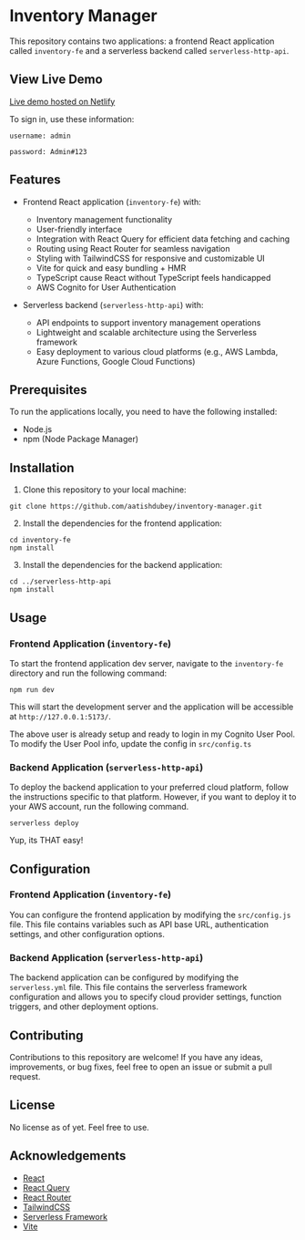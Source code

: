 # Inventory Manager

This repository contains two applications: a frontend React application called `inventory-fe` and a serverless backend called `serverless-http-api`.

## View Live Demo

[Live demo hosted on Netlify](https://cozy-praline-e3dec4.netlify.app/)

To sign in, use these information:

```username: admin```

```password: Admin#123```

## Features

- Frontend React application (`inventory-fe`) with:
  - Inventory management functionality
  - User-friendly interface
  - Integration with React Query for efficient data fetching and caching
  - Routing using React Router for seamless navigation
  - Styling with TailwindCSS for responsive and customizable UI
  - Vite for quick and easy bundling + HMR
  - TypeScript cause React without TypeScript feels handicapped
  - AWS Cognito for User Authentication

- Serverless backend (`serverless-http-api`) with:
  - API endpoints to support inventory management operations
  - Lightweight and scalable architecture using the Serverless framework
  - Easy deployment to various cloud platforms (e.g., AWS Lambda, Azure Functions, Google Cloud Functions)

## Prerequisites

To run the applications locally, you need to have the following installed:

- Node.js
- npm (Node Package Manager)

## Installation

1. Clone this repository to your local machine:

```shell
git clone https://github.com/aatishdubey/inventory-manager.git
```

2. Install the dependencies for the frontend application:

```shell
cd inventory-fe
npm install
```

3. Install the dependencies for the backend application:

```shell
cd ../serverless-http-api
npm install
```

## Usage

### Frontend Application (`inventory-fe`)

To start the frontend application dev server, navigate to the `inventory-fe` directory and run the following command:

```shell
npm run dev
```

This will start the development server and the application will be accessible at `http://127.0.0.1:5173/`.

The above user is already setup and ready to login in my Cognito User Pool. To modify the User Pool info, update the config in ```src/config.ts```

### Backend Application (`serverless-http-api`)

To deploy the backend application to your preferred cloud platform, follow the instructions specific to that platform. However, if you want to deploy it to your AWS account, run the following command.

```shell
serverless deploy
```

Yup, its THAT easy!

## Configuration

### Frontend Application (`inventory-fe`)

You can configure the frontend application by modifying the `src/config.js` file. This file contains variables such as API base URL, authentication settings, and other configuration options.

### Backend Application (`serverless-http-api`)

The backend application can be configured by modifying the `serverless.yml` file. This file contains the serverless framework configuration and allows you to specify cloud provider settings, function triggers, and other deployment options.

## Contributing

Contributions to this repository are welcome! If you have any ideas, improvements, or bug fixes, feel free to open an issue or submit a pull request.

## License

No license as of yet. Feel free to use.

## Acknowledgements

- [React](https://reactjs.org/)
- [React Query](https://react-query.tanstack.com/)
- [React Router](https://reactrouter.com/)
- [TailwindCSS](https://tailwindcss.com/)
- [Serverless Framework](https://www.serverless.com/)
- [Vite](https://vitejs.dev/)
